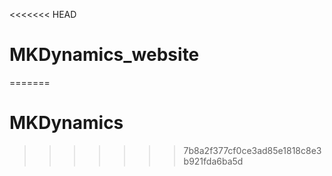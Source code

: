 <<<<<<< HEAD
# MKDynamics_website
=======
# MKDynamics
>>>>>>> 7b8a2f377cf0ce3ad85e1818c8e3b921fda6ba5d
